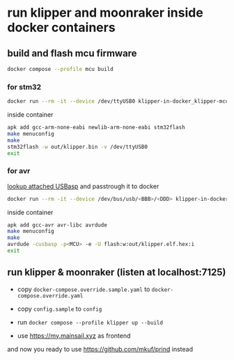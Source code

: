 # run klipper and moonraker inside docker containers

## build and flash mcu firmware

```sh
docker compose --profile mcu build
```

### for stm32
```sh
docker run --rm -it --device /dev/ttyUSB0 klipper-in-docker_klipper-mcu
```

inside container

```sh
apk add gcc-arm-none-eabi newlib-arm-none-eabi stm32flash
make menuconfig
make
stm32flash -w out/klipper.bin -v /dev/ttyUSB0
exit
```

### for avr
[lookup attached USBasp](https://github.com/dotmpe/docker-arduino/wiki/How-To-flash-bootloader) and passtrough it to docker
```sh
docker run --rm -it --device /dev/bus/usb/<BBB>/<DDD> klipper-in-docker_klipper-mcu
```

inside container

```sh
apk add gcc-avr avr-libc avrdude
make menuconfig
make
avrdude -cusbasp -p<MCU> -e -U flash:w:out/klipper.elf.hex:i
exit
```

## run klipper & moonraker (listen at localhost:7125)

- copy `docker-compose.override.sample.yaml` to `docker-compose.override.yaml`
- copy `config.sample` to `config`
- run `docker compose --profile klipper up --build`

- use https://my.mainsail.xyz as frontend

and now you ready to use https://github.com/mkuf/prind instead

